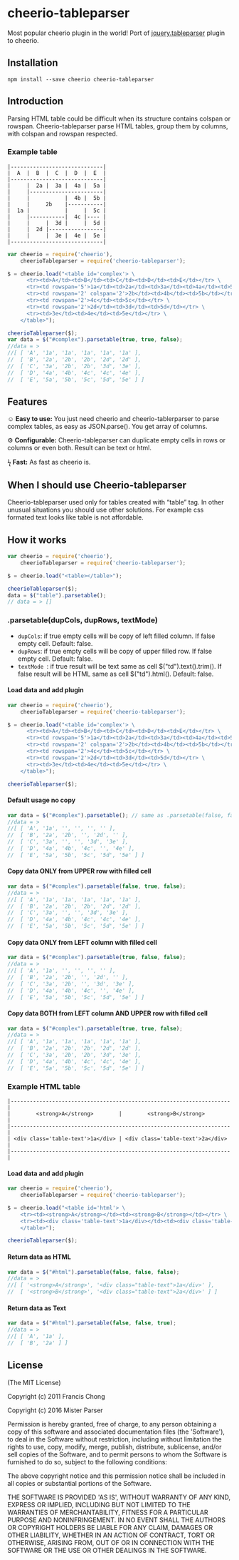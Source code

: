 # cheerio-tableparser

Most popular cheerio plugin in the world! Port of [jquery.tableparser](https://github.com/siuying/jquery.tableparser) plugin to cheerio.

## Installation
`npm install --save cheerio cheerio-tableparser`

## Introduction
Parsing HTML table could be difficult when its structure contains colspan or rowspan.
Cheerio-tableparser parse HTML tables, group them by columns, with colspan and rowspan respected.

### Example table
    |-----------------------------|
    |  A  |  B  |  C  |  D  |  E  |
    |-----------------------------|
    |     |  2a |  3a |  4a |  5a |
    |     |-----------------------|
    |     |           |  4b |  5b |
    |     |     2b    |-----------|
    |  1a |           |     |  5c |
    |     |-----------|  4c |---- |
    |     |     |  3d |     |  5d |
    |     |  2d |-----------------|
    |     |     |  3e |  4e |  5e |
    |-----------------------------|


```js
var cheerio = require('cheerio'),
    cheerioTableparser = require('cheerio-tableparser');

$ = cheerio.load("<table id='complex'> \
      <tr><td>A</td><td>B</td><td>C</td><td>D</td><td>E</td></tr> \
      <tr><td rowspan='5'>1a</td><td>2a</td><td>3a</td><td>4a</td><td>5a</td></tr> \
      <tr><td rowspan='2' colspan='2'>2b</td><td>4b</td><td>5b</td></tr> \
      <tr><td rowspan='2'>4c</td><td>5c</td></tr> \
      <tr><td rowspan='2'>2d</td><td>3d</td><td>5d</td></tr> \
      <tr><td>3e</td><td>4e</td><td>5e</td></tr> \
    </table>");

cheerioTableparser($);
var data = $("#complex").parsetable(true, true, false);
//data = >
//[ [ 'A', '1a', '1a', '1a', '1a', '1a' ],
//  [ 'B', '2a', '2b', '2b', '2d', '2d' ],
//  [ 'C', '3a', '2b', '2b', '3d', '3e' ],
//  [ 'D', '4a', '4b', '4c', '4c', '4e' ],
//  [ 'E', '5a', '5b', '5c', '5d', '5e' ] ]
```



## Features
&#9786; __Easy to use:__
You just need cheerio and cheerio-tablerparser to parse complex tables, as easy as JSON.parse(). You get array of columns.

&#9881; __Configurable:__
Cheerio-tableparser can duplicate empty cells in rows or columns or even both. Result can be text or html.

&#991; __Fast:__
As fast as cheerio is.

## When I should use Cheerio-tableparser

Cheerio-tableparser used only for tables created with “table” tag. In other unusual situations you should use other solutions. For example css formated text looks like table is not affordable.

## How it works

```js
var cheerio = require('cheerio'),
    cheerioTableparser = require('cheerio-tableparser');

$ = cheerio.load("<table></table>");

cheerioTableparser($);
data = $("table").parsetable();
// data = > []
```

### .parsetable(dupCols, dupRows, textMode)
- `dupCols`: if true empty cells will be copy of left filled column. If false empty cell. Default: false.
- `dupRows`: if true empty cells will be copy of upper filled row. If false empty cell. Default: false.
- `textMode `: if true result will be text same as cell $("td").text().trim(). If false result will be HTML same as cell $("td").html(). Default: false.

#### Load data and add plugin
```js
var cheerio = require('cheerio'),
    cheerioTableparser = require('cheerio-tableparser');

$ = cheerio.load("<table id='complex'> \
      <tr><td>A</td><td>B</td><td>C</td><td>D</td><td>E</td></tr> \
      <tr><td rowspan='5'>1a</td><td>2a</td><td>3a</td><td>4a</td><td>5a</td></tr> \
      <tr><td rowspan='2' colspan='2'>2b</td><td>4b</td><td>5b</td></tr> \
      <tr><td rowspan='2'>4c</td><td>5c</td></tr> \
      <tr><td rowspan='2'>2d</td><td>3d</td><td>5d</td></tr> \
      <tr><td>3e</td><td>4e</td><td>5e</td></tr> \
    </table>");

cheerioTableparser($);
```

#### Default usage no copy
```js
var data = $("#complex").parsetable(); // same as .parsetable(false, false, false);
//data = >
//[ [ 'A', '1a', '', '', '', '' ],
//  [ 'B', '2a', '2b', '', '2d', '' ],
//  [ 'C', '3a', '', '', '3d', '3e' ],
//  [ 'D', '4a', '4b', '4c', '', '4e' ],
//  [ 'E', '5a', '5b', '5c', '5d', '5e' ] ]
```

#### Copy data ONLY from UPPER row with filled cell

```js
var data = $("#complex").parsetable(false, true, false);
//data = >
//[ [ 'A', '1a', '1a', '1a', '1a', '1a' ],
//  [ 'B', '2a', '2b', '2b', '2d', '2d' ],
//  [ 'C', '3a', '', '', '3d', '3e' ],
//  [ 'D', '4a', '4b', '4c', '4c', '4e' ],
//  [ 'E', '5a', '5b', '5c', '5d', '5e' ] ]
```

#### Copy data ONLY from LEFT column with filled cell

```js
var data = $("#complex").parsetable(true, false, false);
//data = >
//[ [ 'A', '1a', '', '', '', '' ],
//  [ 'B', '2a', '2b', '', '2d', '' ],
//  [ 'C', '3a', '2b', '', '3d', '3e' ],
//  [ 'D', '4a', '4b', '4c', '', '4e' ],
//  [ 'E', '5a', '5b', '5c', '5d', '5e' ] ]
```

#### Copy data BOTH from LEFT column AND UPPER row with filled cell

```js
var data = $("#complex").parsetable(true, true, false);
//data = >
//[ [ 'A', '1a', '1a', '1a', '1a', '1a' ],
//  [ 'B', '2a', '2b', '2b', '2d', '2d' ],
//  [ 'C', '3a', '2b', '2b', '3d', '3e' ],
//  [ 'D', '4a', '4b', '4c', '4c', '4e' ],
//  [ 'E', '5a', '5b', '5c', '5d', '5e' ] ]
```

### Example HTML table

    |---------------------------------------------------------------------|
    |        <strong>A</strong>        |        <strong>B</strong>        |
    |---------------------------------------------------------------------|
    | <div class='table-text'>1a</div> | <div class='table-text'>2a</div> |
    |---------------------------------------------------------------------|


#### Load data and add plugin
```js
var cheerio = require('cheerio'),
    cheerioTableparser = require('cheerio-tableparser');

$ = cheerio.load("<table id='html'> \
    <tr><td><strong>A</strong></td><td><strong>B</strong></td></tr> \
    <tr><td><div class='table-text'>1a</div></td><td><div class='table-text'>2a</div></td></tr> \
    </table>");

cheerioTableparser($);
```

#### Return data as HTML
```js
var data = $("#html").parsetable(false, false, false);
//data = >
//[ [ '<strong>A</strong>', '<div class="table-text">1a</div>' ],
//  [ '<strong>B</strong>', '<div class="table-text">2a</div>' ] ]
```

#### Return data as Text
```js
var data = $("#html").parsetable(false, false, true);
//data = >
//[ [ 'A', '1a' ],
//  [ 'B', '2a' ] ]
```

## License

(The MIT License)

Copyright (c) 2011 Francis Chong

Copyright (c) 2016 Mister Parser

Permission is hereby granted, free of charge, to any person obtaining
a copy of this software and associated documentation files (the
'Software'), to deal in the Software without restriction, including
without limitation the rights to use, copy, modify, merge, publish,
distribute, sublicense, and/or sell copies of the Software, and to
permit persons to whom the Software is furnished to do so, subject to
the following conditions:

The above copyright notice and this permission notice shall be
included in all copies or substantial portions of the Software.

THE SOFTWARE IS PROVIDED 'AS IS', WITHOUT WARRANTY OF ANY KIND,
EXPRESS OR IMPLIED, INCLUDING BUT NOT LIMITED TO THE WARRANTIES OF
MERCHANTABILITY, FITNESS FOR A PARTICULAR PURPOSE AND NONINFRINGEMENT.
IN NO EVENT SHALL THE AUTHORS OR COPYRIGHT HOLDERS BE LIABLE FOR ANY
CLAIM, DAMAGES OR OTHER LIABILITY, WHETHER IN AN ACTION OF CONTRACT,
TORT OR OTHERWISE, ARISING FROM, OUT OF OR IN CONNECTION WITH THE
SOFTWARE OR THE USE OR OTHER DEALINGS IN THE SOFTWARE.
